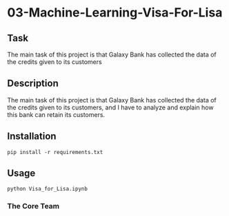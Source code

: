 # 03-Machine-Learning-Visa-For-Lisa

## Task
The main task of this project is that Galaxy Bank has collected the data of the credits given to its customers

## Description
The main task of this project is that Galaxy Bank has collected the data of the credits given to its customers, and I have to analyze and explain how this bank can retain its customers.

## Installation
```
pip install -r requirements.txt
```   


## Usage
```
python Visa_for_Lisa.ipynb
```
### The Core Team